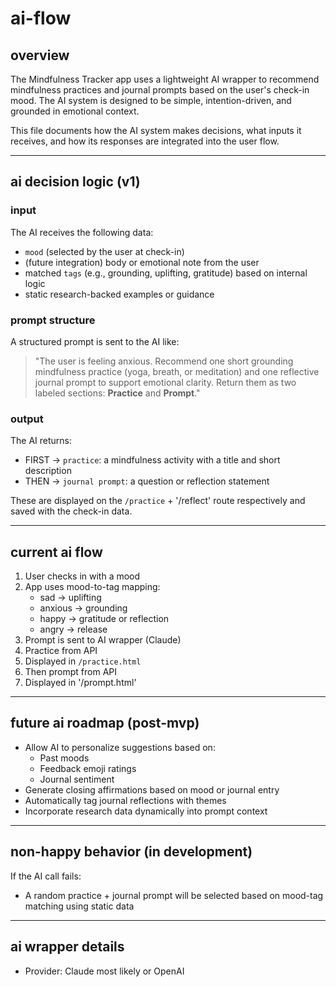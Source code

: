 # ai-flow

## overview
The Mindfulness Tracker app uses a lightweight AI wrapper to recommend mindfulness 
practices and journal prompts based on the user's check-in mood. The AI system is 
designed to be simple, intention-driven, and grounded in emotional context.

This file documents how the AI system makes decisions, what inputs it receives, 
and how its responses are integrated into the user flow.

---

## ai decision logic (v1)

### input
The AI receives the following data:
- `mood` (selected by the user at check-in)
- (future integration) body or emotional note from the user
- matched `tags` (e.g., grounding, uplifting, gratitude) based on internal logic
- static research-backed examples or guidance

### prompt structure
A structured prompt is sent to the AI like:

> "The user is feeling anxious. Recommend one short grounding mindfulness practice 
> (yoga, breath, or meditation) and one reflective journal prompt to support emotional clarity. 
> Return them as two labeled sections: **Practice** and **Prompt**."

### output
The AI returns:
- FIRST -> `practice`: a mindfulness activity with a title and short description
- THEN -> `journal prompt`: a question or reflection statement

These are displayed on the `/practice` + '/reflect' route 
respectively and saved with the check-in data.

---

## current ai flow

1. User checks in with a mood
2. App uses mood-to-tag mapping:
   - sad → uplifting
   - anxious → grounding
   - happy → gratitude or reflection
   - angry → release
3. Prompt is sent to AI wrapper (Claude)
4. Practice from API
5. Displayed in `/practice.html`
6. Then prompt from API
7. Displayed in '/prompt.html'

---

## future ai roadmap (post-mvp)

- Allow AI to personalize suggestions based on:
  - Past moods
  - Feedback emoji ratings
  - Journal sentiment
- Generate closing affirmations based on mood or journal entry
- Automatically tag journal reflections with themes
- Incorporate research data dynamically into prompt context

---

## non-happy behavior (in development)
If the AI call fails:
- A random practice + journal prompt will be selected based on mood-tag matching using static data

---

## ai wrapper details
- Provider: Claude most likely or OpenAI